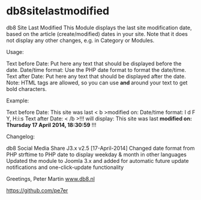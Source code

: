 db8sitelastmodified
===================

db8 Site Last Modified
This Module displays the last site modification date, based on the article (create/modified) dates in your site. Note that it does not display any other changes, e.g. in Category or Modules.

Usage:

Text before Date: Put here any text that should be displayed before the date.
Date/time format: Use the PHP date format to format the date/time.
Text after Date: Put here any text that should be displayed after the date.
Note: HTML tags are allowed, so you can use <b> and </b> around your text to get bold characters.

Example:

Text before Date: This site was last < b >modified on:
Date/time format: l d F Y, H:i:s
Text after Date: < /b >!!!
will display:
This site was last <b>modified on: Thursday 17 April 2014, 18:30:59</b> !!!


Changelog:

db8 Social Media Share J3.x v2.5 [17-April-2014]
Changed date format from PHP strftime to PHP date to display weekday & month in other languages
Updated the module to Joomla 3.x and added <updateserver> for automatic future update notifications and one-click-update functionality


Greetings, Peter Martin www.db8.nl

https://github.com/pe7er

